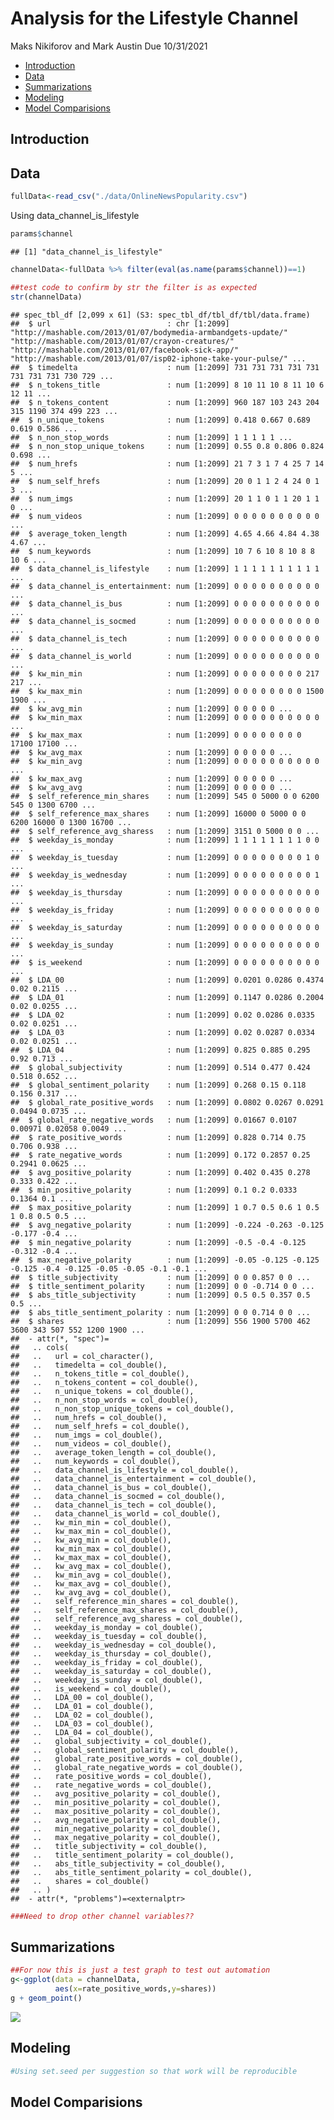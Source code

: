 Analysis for the Lifestyle Channel
================
Maks Nikiforov and Mark Austin
Due 10/31/2021

-   [Introduction](#introduction)
-   [Data](#data)
-   [Summarizations](#summarizations)
-   [Modeling](#modeling)
-   [Model Comparisions](#model-comparisions)

## Introduction

## Data

``` r
fullData<-read_csv("./data/OnlineNewsPopularity.csv")
```

Using data\_channel\_is\_lifestyle

``` r
params$channel
```

    ## [1] "data_channel_is_lifestyle"

``` r
channelData<-fullData %>% filter(eval(as.name(params$channel))==1) 

##test code to confirm by str the filter is as expected
str(channelData)
```

    ## spec_tbl_df [2,099 x 61] (S3: spec_tbl_df/tbl_df/tbl/data.frame)
    ##  $ url                          : chr [1:2099] "http://mashable.com/2013/01/07/bodymedia-armbandgets-update/" "http://mashable.com/2013/01/07/crayon-creatures/" "http://mashable.com/2013/01/07/facebook-sick-app/" "http://mashable.com/2013/01/07/isp02-iphone-take-your-pulse/" ...
    ##  $ timedelta                    : num [1:2099] 731 731 731 731 731 731 731 731 730 729 ...
    ##  $ n_tokens_title               : num [1:2099] 8 10 11 10 8 11 10 6 12 11 ...
    ##  $ n_tokens_content             : num [1:2099] 960 187 103 243 204 315 1190 374 499 223 ...
    ##  $ n_unique_tokens              : num [1:2099] 0.418 0.667 0.689 0.619 0.586 ...
    ##  $ n_non_stop_words             : num [1:2099] 1 1 1 1 1 ...
    ##  $ n_non_stop_unique_tokens     : num [1:2099] 0.55 0.8 0.806 0.824 0.698 ...
    ##  $ num_hrefs                    : num [1:2099] 21 7 3 1 7 4 25 7 14 5 ...
    ##  $ num_self_hrefs               : num [1:2099] 20 0 1 1 2 4 24 0 1 3 ...
    ##  $ num_imgs                     : num [1:2099] 20 1 1 0 1 1 20 1 1 0 ...
    ##  $ num_videos                   : num [1:2099] 0 0 0 0 0 0 0 0 0 0 ...
    ##  $ average_token_length         : num [1:2099] 4.65 4.66 4.84 4.38 4.67 ...
    ##  $ num_keywords                 : num [1:2099] 10 7 6 10 8 10 8 8 10 6 ...
    ##  $ data_channel_is_lifestyle    : num [1:2099] 1 1 1 1 1 1 1 1 1 1 ...
    ##  $ data_channel_is_entertainment: num [1:2099] 0 0 0 0 0 0 0 0 0 0 ...
    ##  $ data_channel_is_bus          : num [1:2099] 0 0 0 0 0 0 0 0 0 0 ...
    ##  $ data_channel_is_socmed       : num [1:2099] 0 0 0 0 0 0 0 0 0 0 ...
    ##  $ data_channel_is_tech         : num [1:2099] 0 0 0 0 0 0 0 0 0 0 ...
    ##  $ data_channel_is_world        : num [1:2099] 0 0 0 0 0 0 0 0 0 0 ...
    ##  $ kw_min_min                   : num [1:2099] 0 0 0 0 0 0 0 0 217 217 ...
    ##  $ kw_max_min                   : num [1:2099] 0 0 0 0 0 0 0 0 1500 1900 ...
    ##  $ kw_avg_min                   : num [1:2099] 0 0 0 0 0 ...
    ##  $ kw_min_max                   : num [1:2099] 0 0 0 0 0 0 0 0 0 0 ...
    ##  $ kw_max_max                   : num [1:2099] 0 0 0 0 0 0 0 0 17100 17100 ...
    ##  $ kw_avg_max                   : num [1:2099] 0 0 0 0 0 ...
    ##  $ kw_min_avg                   : num [1:2099] 0 0 0 0 0 0 0 0 0 0 ...
    ##  $ kw_max_avg                   : num [1:2099] 0 0 0 0 0 ...
    ##  $ kw_avg_avg                   : num [1:2099] 0 0 0 0 0 ...
    ##  $ self_reference_min_shares    : num [1:2099] 545 0 5000 0 0 6200 545 0 1300 6700 ...
    ##  $ self_reference_max_shares    : num [1:2099] 16000 0 5000 0 0 6200 16000 0 1300 16700 ...
    ##  $ self_reference_avg_sharess   : num [1:2099] 3151 0 5000 0 0 ...
    ##  $ weekday_is_monday            : num [1:2099] 1 1 1 1 1 1 1 1 0 0 ...
    ##  $ weekday_is_tuesday           : num [1:2099] 0 0 0 0 0 0 0 0 1 0 ...
    ##  $ weekday_is_wednesday         : num [1:2099] 0 0 0 0 0 0 0 0 0 1 ...
    ##  $ weekday_is_thursday          : num [1:2099] 0 0 0 0 0 0 0 0 0 0 ...
    ##  $ weekday_is_friday            : num [1:2099] 0 0 0 0 0 0 0 0 0 0 ...
    ##  $ weekday_is_saturday          : num [1:2099] 0 0 0 0 0 0 0 0 0 0 ...
    ##  $ weekday_is_sunday            : num [1:2099] 0 0 0 0 0 0 0 0 0 0 ...
    ##  $ is_weekend                   : num [1:2099] 0 0 0 0 0 0 0 0 0 0 ...
    ##  $ LDA_00                       : num [1:2099] 0.0201 0.0286 0.4374 0.02 0.2115 ...
    ##  $ LDA_01                       : num [1:2099] 0.1147 0.0286 0.2004 0.02 0.0255 ...
    ##  $ LDA_02                       : num [1:2099] 0.02 0.0286 0.0335 0.02 0.0251 ...
    ##  $ LDA_03                       : num [1:2099] 0.02 0.0287 0.0334 0.02 0.0251 ...
    ##  $ LDA_04                       : num [1:2099] 0.825 0.885 0.295 0.92 0.713 ...
    ##  $ global_subjectivity          : num [1:2099] 0.514 0.477 0.424 0.518 0.652 ...
    ##  $ global_sentiment_polarity    : num [1:2099] 0.268 0.15 0.118 0.156 0.317 ...
    ##  $ global_rate_positive_words   : num [1:2099] 0.0802 0.0267 0.0291 0.0494 0.0735 ...
    ##  $ global_rate_negative_words   : num [1:2099] 0.01667 0.0107 0.00971 0.02058 0.0049 ...
    ##  $ rate_positive_words          : num [1:2099] 0.828 0.714 0.75 0.706 0.938 ...
    ##  $ rate_negative_words          : num [1:2099] 0.172 0.2857 0.25 0.2941 0.0625 ...
    ##  $ avg_positive_polarity        : num [1:2099] 0.402 0.435 0.278 0.333 0.422 ...
    ##  $ min_positive_polarity        : num [1:2099] 0.1 0.2 0.0333 0.1364 0.1 ...
    ##  $ max_positive_polarity        : num [1:2099] 1 0.7 0.5 0.6 1 0.5 1 0.8 0.5 0.5 ...
    ##  $ avg_negative_polarity        : num [1:2099] -0.224 -0.263 -0.125 -0.177 -0.4 ...
    ##  $ min_negative_polarity        : num [1:2099] -0.5 -0.4 -0.125 -0.312 -0.4 ...
    ##  $ max_negative_polarity        : num [1:2099] -0.05 -0.125 -0.125 -0.125 -0.4 -0.125 -0.05 -0.05 -0.1 -0.1 ...
    ##  $ title_subjectivity           : num [1:2099] 0 0 0.857 0 0 ...
    ##  $ title_sentiment_polarity     : num [1:2099] 0 0 -0.714 0 0 ...
    ##  $ abs_title_subjectivity       : num [1:2099] 0.5 0.5 0.357 0.5 0.5 ...
    ##  $ abs_title_sentiment_polarity : num [1:2099] 0 0 0.714 0 0 ...
    ##  $ shares                       : num [1:2099] 556 1900 5700 462 3600 343 507 552 1200 1900 ...
    ##  - attr(*, "spec")=
    ##   .. cols(
    ##   ..   url = col_character(),
    ##   ..   timedelta = col_double(),
    ##   ..   n_tokens_title = col_double(),
    ##   ..   n_tokens_content = col_double(),
    ##   ..   n_unique_tokens = col_double(),
    ##   ..   n_non_stop_words = col_double(),
    ##   ..   n_non_stop_unique_tokens = col_double(),
    ##   ..   num_hrefs = col_double(),
    ##   ..   num_self_hrefs = col_double(),
    ##   ..   num_imgs = col_double(),
    ##   ..   num_videos = col_double(),
    ##   ..   average_token_length = col_double(),
    ##   ..   num_keywords = col_double(),
    ##   ..   data_channel_is_lifestyle = col_double(),
    ##   ..   data_channel_is_entertainment = col_double(),
    ##   ..   data_channel_is_bus = col_double(),
    ##   ..   data_channel_is_socmed = col_double(),
    ##   ..   data_channel_is_tech = col_double(),
    ##   ..   data_channel_is_world = col_double(),
    ##   ..   kw_min_min = col_double(),
    ##   ..   kw_max_min = col_double(),
    ##   ..   kw_avg_min = col_double(),
    ##   ..   kw_min_max = col_double(),
    ##   ..   kw_max_max = col_double(),
    ##   ..   kw_avg_max = col_double(),
    ##   ..   kw_min_avg = col_double(),
    ##   ..   kw_max_avg = col_double(),
    ##   ..   kw_avg_avg = col_double(),
    ##   ..   self_reference_min_shares = col_double(),
    ##   ..   self_reference_max_shares = col_double(),
    ##   ..   self_reference_avg_sharess = col_double(),
    ##   ..   weekday_is_monday = col_double(),
    ##   ..   weekday_is_tuesday = col_double(),
    ##   ..   weekday_is_wednesday = col_double(),
    ##   ..   weekday_is_thursday = col_double(),
    ##   ..   weekday_is_friday = col_double(),
    ##   ..   weekday_is_saturday = col_double(),
    ##   ..   weekday_is_sunday = col_double(),
    ##   ..   is_weekend = col_double(),
    ##   ..   LDA_00 = col_double(),
    ##   ..   LDA_01 = col_double(),
    ##   ..   LDA_02 = col_double(),
    ##   ..   LDA_03 = col_double(),
    ##   ..   LDA_04 = col_double(),
    ##   ..   global_subjectivity = col_double(),
    ##   ..   global_sentiment_polarity = col_double(),
    ##   ..   global_rate_positive_words = col_double(),
    ##   ..   global_rate_negative_words = col_double(),
    ##   ..   rate_positive_words = col_double(),
    ##   ..   rate_negative_words = col_double(),
    ##   ..   avg_positive_polarity = col_double(),
    ##   ..   min_positive_polarity = col_double(),
    ##   ..   max_positive_polarity = col_double(),
    ##   ..   avg_negative_polarity = col_double(),
    ##   ..   min_negative_polarity = col_double(),
    ##   ..   max_negative_polarity = col_double(),
    ##   ..   title_subjectivity = col_double(),
    ##   ..   title_sentiment_polarity = col_double(),
    ##   ..   abs_title_subjectivity = col_double(),
    ##   ..   abs_title_sentiment_polarity = col_double(),
    ##   ..   shares = col_double()
    ##   .. )
    ##  - attr(*, "problems")=<externalptr>

``` r
###Need to drop other channel variables??
```

## Summarizations

``` r
##For now this is just a test graph to test out automation
g<-ggplot(data = channelData,
          aes(x=rate_positive_words,y=shares))
g + geom_point()
```

![](images/lifestyle/graphOneA-1.png)<!-- -->

## Modeling

``` r
#Using set.seed per suggestion so that work will be reproducible
```

## Model Comparisions
